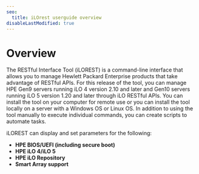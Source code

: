 ```yaml
---
seo:
  title: iLOrest userguide overview
disableLastModified: true
---
```


# Overview

The RESTful Interface Tool (iLOREST) is a command-line interface that allows you to manage Hewlett Packard Enterprise products that take advantage of RESTful APIs. For this release of the tool, you can manage HPE Gen9 servers running iLO 4 version 2.10 and later and Gen10 servers running iLO 5 version 1.20 and later through iLO RESTful APIs. You can install the tool on your computer for remote use or you can install the tool locally on a server with a Windows OS or Linux OS. In addition to using the tool manually to execute individual commands, you can create scripts to automate tasks.

iLOREST can display and set parameters for the following:

- **HPE BIOS/UEFI (including secure boot)**
- **HPE iLO 4/iLO 5**
- **HPE iLO Repository**
- **Smart Array support**
